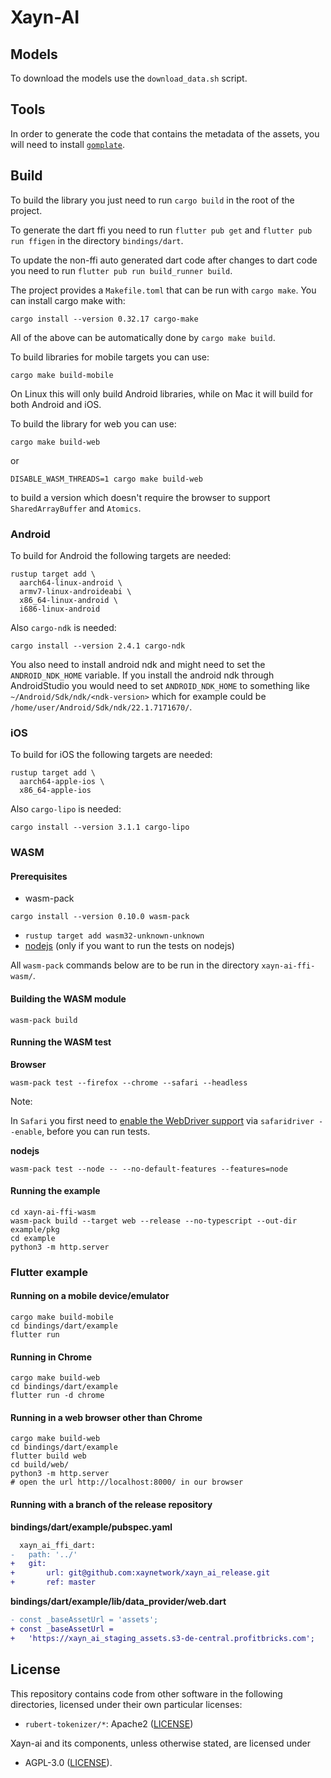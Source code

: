 # Xayn-AI

## Models

To download the models use the `download_data.sh` script.

## Tools

In order to generate the code that contains the metadata of the assets,
you will need to install [`gomplate`](https://github.com/hairyhenderson/gomplate).

## Build

To build the library you just need to run `cargo build` in the root of the project.

To generate the dart ffi you need to run `flutter pub get` and `flutter pub run ffigen` in
the directory `bindings/dart`.

To update the non-ffi auto generated dart code after changes to dart code you need
to run `flutter pub run build_runner build`.

The project provides a `Makefile.toml` that can be run with `cargo make`.
You can install cargo make with:

```
cargo install --version 0.32.17 cargo-make
```

All of the above can be automatically done by `cargo make build`.

To build libraries for mobile targets you can use:

```
cargo make build-mobile
```

On Linux this will only build Android libraries, while on Mac it will build
for both Android and iOS.

To build the library for web you can use:

```
cargo make build-web
```

or

```
DISABLE_WASM_THREADS=1 cargo make build-web
```

to build a version which doesn't require the browser to
support `SharedArrayBuffer` and `Atomics`.

### Android

To build for Android the following targets are needed:

```
rustup target add \
  aarch64-linux-android \
  armv7-linux-androideabi \
  x86_64-linux-android \
  i686-linux-android
```

Also `cargo-ndk` is needed:

```
cargo install --version 2.4.1 cargo-ndk
```

You also need to install android ndk and might need to set the `ANDROID_NDK_HOME` variable.
If you install the android ndk through AndroidStudio you would need to set `ANDROID_NDK_HOME`
to something like `~/Android/Sdk/ndk/<ndk-version>` which for example could be
`/home/user/Android/Sdk/ndk/22.1.7171670/`.

### iOS

To build for iOS the following targets are needed:

```
rustup target add \
  aarch64-apple-ios \
  x86_64-apple-ios
```

Also `cargo-lipo` is needed:

```
cargo install --version 3.1.1 cargo-lipo
```

### WASM

#### Prerequisites

- wasm-pack

```
cargo install --version 0.10.0 wasm-pack
```

- `rustup target add wasm32-unknown-unknown`
- [nodejs](https://nodejs.org/en/) (only if you want to run the tests on nodejs)

All `wasm-pack` commands below are to be run in the directory `xayn-ai-ffi-wasm/`.

#### Building the WASM module

```
wasm-pack build
```

#### Running the WASM test

**Browser**

```
wasm-pack test --firefox --chrome --safari --headless
```

Note:

In `Safari` you first need to [enable the WebDriver support](https://developer.apple.com/documentation/webkit/testing_with_webdriver_in_safari)
via `safaridriver --enable`, before you can run tests.

**nodejs**

```
wasm-pack test --node -- --no-default-features --features=node
```

#### Running the example

```shell
cd xayn-ai-ffi-wasm
wasm-pack build --target web --release --no-typescript --out-dir example/pkg
cd example
python3 -m http.server
```

### Flutter example

#### Running on a mobile device/emulator

```shell
cargo make build-mobile
cd bindings/dart/example
flutter run
```

#### Running in Chrome

```shell
cargo make build-web
cd bindings/dart/example
flutter run -d chrome
```

#### Running in a web browser other than Chrome

```shell
cargo make build-web
cd bindings/dart/example
flutter build web
cd build/web/
python3 -m http.server
# open the url http://localhost:8000/ in our browser
```

#### Running with a branch of the release repository

**bindings/dart/example/pubspec.yaml**

```diff
  xayn_ai_ffi_dart:
-   path: '../'
+   git:
+       url: git@github.com:xaynetwork/xayn_ai_release.git
+       ref: master
```

**bindings/dart/example/lib/data_provider/web.dart**

```diff
- const _baseAssetUrl = 'assets';
+ const _baseAssetUrl =
+   'https://xayn_ai_staging_assets.s3-de-central.profitbricks.com';
```

## License

This repository contains code from other software in the following
directories, licensed under their own particular licenses:

 * `rubert-tokenizer/*`: Apache2 ([LICENSE](rubert-tokenizer/LICENSE))

Xayn-ai and its components, unless otherwise stated, are licensed under
 * AGPL-3.0 ([LICENSE](LICENSE)).
